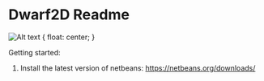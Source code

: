 Dwarf2D Readme
=======

![Alt text](http://t3.gstatic.com/images?q=tbn:ANd9GcQPBbPxTZANOmB21QM7mVbuySECwZCpSHrT-oerWYwHzosCoSBB_g ".:Dwarf2D:.") { float: center; }

Getting started:

1. Install the latest version of netbeans: https://netbeans.org/downloads/
